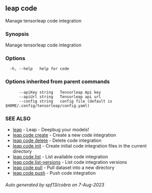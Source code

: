 ## leap code

Manage tensorleap code integration

### Synopsis

Manage tensorleap code integration

### Options

```
  -h, --help   help for code
```

### Options inherited from parent commands

```
      --apiKey string   Tensorleap Api key
      --apiUrl string   Tensorleap api url
      --config string   config file (default is $HOME/.config/tensorleap/config.yaml)
```

### SEE ALSO

* [leap](leap.md)	 - Leap - Deepbug your models!
* [leap code create](leap_code_create.md)	 - Create a new code integration
* [leap code delete](leap_code_delete.md)	 - Delete code integration
* [leap code init](leap_code_init.md)	 - Create initial code integration files in the current directory
* [leap code list](leap_code_list.md)	 - List available code integration
* [leap code list-versions](leap_code_list-versions.md)	 - List code integration versions
* [leap code pull](leap_code_pull.md)	 - Pull dataset into a new directory
* [leap code push](leap_code_push.md)	 - Push code integration

###### Auto generated by spf13/cobra on 7-Aug-2023
